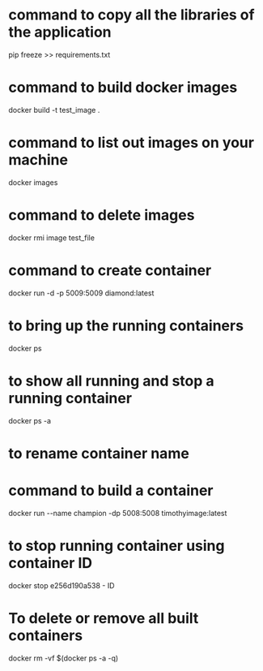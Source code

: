 # command to copy all the libraries of the application
pip freeze >> requirements.txt
# command to build docker images
docker build -t test_image .
# command to list out images on your machine
docker images
# command to delete images
docker rmi image test_file
# command to create container
docker run -d -p 5009:5009 diamond:latest
# to bring up the running containers
docker ps
# to show all running and stop a running container
docker ps -a
# to rename container name
# command to build a container
docker run --name champion -dp 5008:5008 timothyimage:latest
# to stop running container using container ID
docker stop e256d190a538 - ID
# To delete or remove all built containers
docker rm -vf $(docker ps -a -q)

